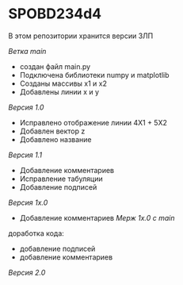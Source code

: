 # SPOBD234d4

В этом репозитории хранится версии ЗЛП

*Ветка main*

- создан файл main.py
- Подключена библиотеки numpy и matplotlib
- Созданы массивы x1 и x2
- Добавлены линии x и y

*Версия 1.0*

- Исправлено отображение линии 4X1 + 5X2
- Добавлен вектор z
- Добавлено название

*Версия 1.1*

- Добавление комментариев
- Исправление табуляции
- Добавление подписей

*Версия 1x.0*

- Добавление комментариев
*Мерж 1x.0 c main*

доработка кода:

- добавление подписей
- добавление комментариев
  
*Версия 2.0*
